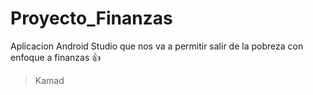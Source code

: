 # Proyecto_Finanzas

Aplicacion Android Studio que nos va a permitir salir de la pobreza con enfoque a finanzas :+1:
>Kamad

